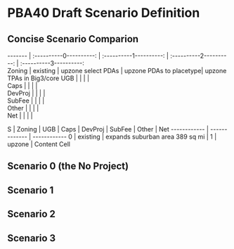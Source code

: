# PBA40 Draft Scenario Definition

## Concise Scenario Comparion


------- | :----------0----------: | :----------1----------: | :----------2----------: | :----------3----------:          
Zoning  | existing                | upzone select PDAs      | upzone PDAs to placetype| upzone TPAs in Big3/core
UGB     |                         |                         |                         |                          
Caps    |                         |                         |                         |                         
DevProj |                         |                         |                         |                         
SubFee  |                         |                         |                         |                         
Other   |                         |                         |                         |                         
Net     |                         |                         |                         |                         
                         
                         
                         
                         
S | Zoning   | UGB | Caps | DevProj | SubFee | Other | Net
------------ | ------------- | ------------
0 | existing | expands suburban area 389 sq mi |
1 | upzone   | Content Cell





## Scenario 0 (the No Project)



## Scenario 1


## Scenario 2


## Scenario 3


